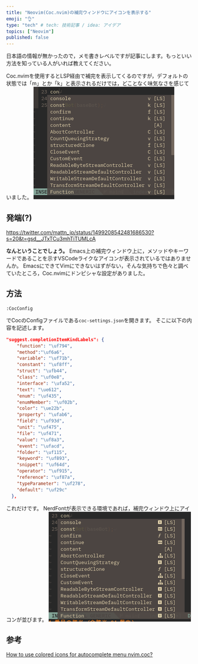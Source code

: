 ```yaml
---
title: "Neovim(Coc.nvim)の補完ウィンドウにアイコンを表示する"
emoji: "👌"
type: "tech" # tech: 技術記事 / idea: アイデア
topics: ["Neovim"]
published: false
---
```


日本語の情報が無かったので，メモ書きレベルですが記事にします。もっといい方法を知っている人がいれば教えてください。

Coc.nvimを使用するとLSP経由で補完を表示してくるのですが，デフォルトの状態では「m」とか「k」と表示されるだけでは，どことなく味気なさを感じていました。
![デフォルトの補完表示](/images/coc_icon/default.png)

## 発端(?)
https://twitter.com/mattn_jp/status/1499208542481686530?s=20&t=gsd__JTxTCu3mhTiTUMLcA

**なんということでしょう。** Emacs上の補完ウィンドウ上に，メソッドやキーワードであることを示すVSCodeライクなアイコンが表示されているではありませんか。
EmacsにできてVimにできないはずがない，そんな気持ちで色々と調べていたところ，Coc.nvimにドンピシャな設定がありました。

## 方法
```
:CocConfig
```
でCocのConfigファイルである`coc-settings.json`を開きます。
そこに以下の内容を記述します。
```json
"suggest.completionItemKindLabels": {
    "function": "\uf794",
    "method":"\uf6a6",
    "variable": "\uf71b",
    "constant": "\uf8ff",
    "struct": "\ufb44",
    "class": "\uf0e8",
    "interface": "\ufa52",
    "text": "\ue612",
    "enum": "\uf435",
    "enumMember": "\uf02b",
    "color": "\ue22b",
    "property": "\ufab6",
    "field": "\uf93d",
    "unit": "\uf475",
    "file": "\uf471",
    "value": "\uf8a3",
    "event": "\ufacd",
    "folder": "\uf115",
    "keyword": "\uf893",
    "snippet": "\uf64d",
    "operator": "\uf915",
    "reference": "\uf87a",
    "typeParameter": "\uf278",
    "default": "\uf29c"
  },
```
これだけです。
NerdFontが表示できる環境であれば，補完ウィンドウ上にアイコンが並びます。
![After](/images/coc_icon/after.png)

## 参考
[How to use colored icons for autocomplete menu nvim.coc?](https://vi.stackexchange.com/questions/28561/how-to-use-colored-icons-for-autocomplete-menu-nvim-coc)
